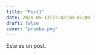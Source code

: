 ```yaml
---
title: "Post1"
date: 2020-05-13T23:02:50-05:00
draft: false
cover: "prueba.png"
---
```


Este es un post.